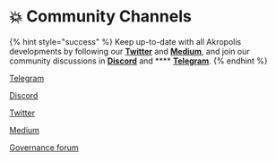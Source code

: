 # 💥 Community Channels

{% hint style="success" %}
Keep up-to-date with all Akropolis developments by following our [**Twitter**](https://twitter.com/akropolisio) and [**Medium**](https://medium.com/akropolis), and join our community discussions in [**Discord**](https://discord.gg/Y58CGUW) and **** [**Telegram**](https://t.me/akropolis\_official).
{% endhint %}

[Telegram](https://t.me/akropolis\_official)

[Discord](https://discord.gg/Y58CGUW)

[Twitter](https://twitter.com/akropolisio)

[Medium](https://medium.com/akropolis)

[Governance forum](https://gov.akropolis.io)



